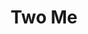 ---
pid: CH505
title: Two Me
location_transcription: Hong Kong
zipcode: 
outside_phl: 
neighborhood: 
age: '30'
age_range: 30-39
instagram: 
image_file_name: CH_505.jpg
proposal_transcription: 
topic: Art,Inclusivity,Philadelphia
topic_summary: 0, 0, 0
type: Interactive,Sculpture Statue
keywords_other: 
credit: Stacie
image_labels: 
twitter: 
facebook: 
permalink: "/monuments/ch505/"
layout: item-page
---